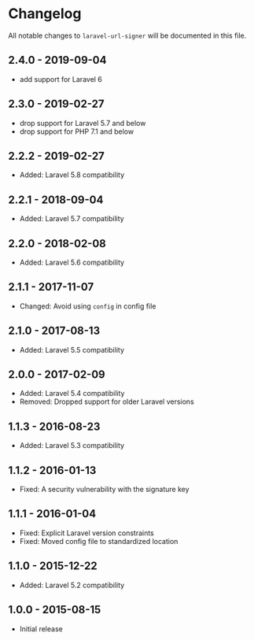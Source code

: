 # Changelog

All notable changes to `laravel-url-signer` will be documented in this file.

## 2.4.0 - 2019-09-04

- add support for Laravel 6

## 2.3.0 - 2019-02-27

- drop support for Laravel 5.7 and below
- drop support for PHP 7.1 and below

## 2.2.2 - 2019-02-27
- Added: Laravel 5.8 compatibility

## 2.2.1 - 2018-09-04
- Added: Laravel 5.7 compatibility

## 2.2.0 - 2018-02-08
- Added: Laravel 5.6 compatibility

## 2.1.1 - 2017-11-07
- Changed: Avoid using `config` in config file

## 2.1.0 - 2017-08-13
- Added: Laravel 5.5 compatibility

## 2.0.0 - 2017-02-09
- Added: Laravel 5.4 compatibility
- Removed: Dropped support for older Laravel versions

## 1.1.3 - 2016-08-23
- Added: Laravel 5.3 compatibility

## 1.1.2 - 2016-01-13
- Fixed: A security vulnerability with the signature key

## 1.1.1 - 2016-01-04
- Fixed: Explicit Laravel version constraints
- Fixed: Moved config file to standardized location

## 1.1.0 - 2015-12-22
- Added: Laravel 5.2 compatibility

## 1.0.0 - 2015-08-15
- Initial release
